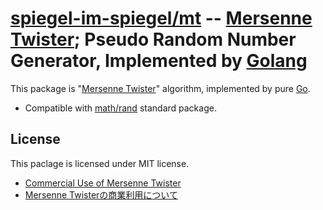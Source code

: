 # [spiegel-im-spiegel/mt] -- [Mersenne Twister]; Pseudo Random Number Generator, Implemented by [Golang]

This package is "[Mersenne Twister]" algorithm, implemented by pure [Go].

- Compatible with [math/rand] standard package.

## License

This paclage is licensed under MIT license.

- [Commercial Use of Mersenne Twister](http://www.math.sci.hiroshima-u.ac.jp/~m-mat/MT/MT2002/elicense.html)
- [Mersenne Twisterの商業利用について](http://www.math.sci.hiroshima-u.ac.jp/~m-mat/MT/MT2002/license.html)

[spiegel-im-spiegel/mt]: https://github.com/spiegel-im-spiegel/mt "spiegel-im-spiegel/mt: Mersenne Twister; Pseudo Random Number Generator, Implemented by Golang"
[Go]: https://golang.org/ "The Go Programming Language"
[Golang]: https://golang.org/ "The Go Programming Language"
[math/rand]: https://golang.org/pkg/math/rand/ "rand - The Go Programming Language"
[Mersenne Twister]: http://www.math.sci.hiroshima-u.ac.jp/~m-mat/MT/emt.html "Mersenne Twister: A random number generator (since 1997/10)"
